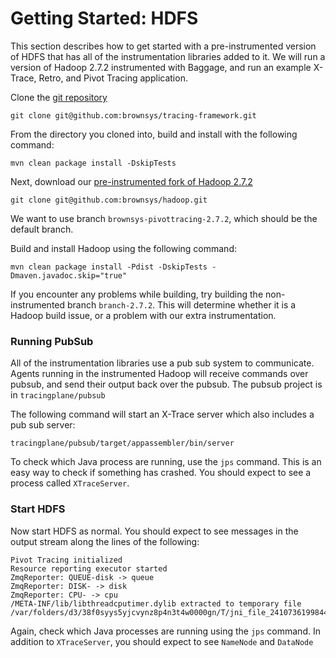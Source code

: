 # Getting Started: HDFS

This section describes how to get started with a pre-instrumented version of HDFS that has all of the instrumentation libraries added to it.  We will run a version of Hadoop 2.7.2 instrumented with Baggage, and run an example X-Trace, Retro, and Pivot Tracing application.

Clone the [git repository](https://github.com/brownsys/tracing-framework)

	git clone git@github.com:brownsys/tracing-framework.git

From the directory you cloned into, build and install with the following command:

    mvn clean package install -DskipTests

Next, download our [pre-instrumented fork of Hadoop 2.7.2](https://github.com/brownsys/hadoop)

	git clone git@github.com:brownsys/hadoop.git
	
We want to use branch `brownsys-pivottracing-2.7.2`, which should be the default branch.

Build and install Hadoop using the following command:

    mvn clean package install -Pdist -DskipTests -Dmaven.javadoc.skip="true"

If you encounter any problems while building, try building the non-instrumented branch `branch-2.7.2`.  This will determine whether it is a Hadoop build issue, or a problem with our extra instrumentation.

### Running PubSub

All of the instrumentation libraries use a pub sub system to communicate.  Agents running in the instrumented Hadoop will receive commands over pubsub, and send their output back over the pubsub.  The pubsub project is in `tracingplane/pubsub`

The following command will start an X-Trace server which also includes a pub sub server:

	tracingplane/pubsub/target/appassembler/bin/server

To check which Java process are running, use the `jps` command.  This is an easy way to check if something has crashed.  You should expect to see a process called `XTraceServer`.

### Start HDFS

Now start HDFS as normal.  You should expect to see messages in the output stream along the lines of the following:

	Pivot Tracing initialized
	Resource reporting executor started
	ZmqReporter: QUEUE-disk -> queue
	ZmqReporter: DISK- -> disk
	ZmqReporter: CPU- -> cpu
	/META-INF/lib/libthreadcputimer.dylib extracted to temporary file /var/folders/d3/38f0syys5yjcvynz8p4n3t4w0000gn/T/jni_file_2410736199844535966.dll

Again, check which Java processes are running using the `jps` command.  In addition to `XTraceServer`, you should expect to see `NameNode` and `DataNode`